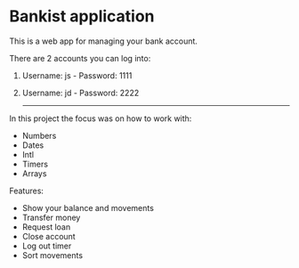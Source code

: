 # Bankist application

This is a web app for managing your bank account.

There are 2 accounts you can log into:

1. Username: js - Password: 1111
2. Username: jd - Password: 2222

   -----------

In this project the focus was on how to work with:

- Numbers
- Dates
- Intl
- Timers
- Arrays

Features:

- Show your balance and movements
- Transfer money
- Request loan
- Close account
- Log out timer
- Sort movements
